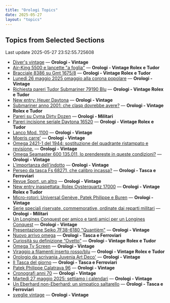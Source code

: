 ```yaml
---
title: "Orologi Topics"
date: 2025-05-27
layout: "topics"
---
```


## Topics from Selected Sections

Last update 2025-05-27 23:52:55.725608

- [Diver's vintage](https://orologi.forumfree.it/?t=71608461) — **Orologi - Vintage**
- [Air-King 5500 e lancette "a foglia"](https://orologi.forumfree.it/?t=80705240) — **Orologi - Vintage Rolex e Tudor**
- [Bracciale 8386 su Gmt 1675/8](https://orologi.forumfree.it/?t=80705478) — **Orologi - Vintage Rolex e Tudor**
- [Lunedì 26 maggio 2025 omaggio alla corona popolare](https://orologi.forumfree.it/?t=80704064) — **Orologi - Vintage**
- [Richiesta pareri Tudor Submariner 79190 Blu](https://orologi.forumfree.it/?t=80703314) — **Orologi - Vintage Rolex e Tudor**
- [New entry: Heuer Daytona](https://orologi.forumfree.it/?t=80692975) — **Orologi - Vintage**
- [Submariner anno 2001: che clasp dovrebbe avere?](https://orologi.forumfree.it/?t=80704031) — **Orologi - Vintage Rolex e Tudor**
- [Pareri su Cyma Dirty Dozen](https://orologi.forumfree.it/?t=80697368) — **Orologi - Militari**
- [Pareri incisione seriale Daytona 16520](https://orologi.forumfree.it/?t=80706071) — **Orologi - Vintage Rolex e Tudor**
- [Lanco Mod. 1100](https://orologi.forumfree.it/?t=80705395) — **Orologi - Vintage**
- [Moeris carre'](https://orologi.forumfree.it/?t=80704732) — **Orologi - Vintage**
- [Omega 2421-1 del 1944: sostituzione del quadrante ristampato e revisione.](https://orologi.forumfree.it/?t=80704171) — **Orologi - Vintage**
- [Omega Seamaster 600 135.011, lo prendereste in queste condizioni?](https://orologi.forumfree.it/?t=80704809) — **Orologi - Vintage**
- [L'importanza dell'indotto](https://orologi.forumfree.it/?t=80692246) — **Orologi - Vintage**
- [Perseo da tasca Fs 68271, che calibro incassa?](https://orologi.forumfree.it/?t=80703237) — **Orologi - Tasca e Ferroviari**
- [Revue Sport, un altro](https://orologi.forumfree.it/?t=80702095) — **Orologi - Vintage**
- [New entry inaspettata: Rolex Oysterquartz 17000](https://orologi.forumfree.it/?t=80701175) — **Orologi - Vintage Rolex e Tudor**
- [Micro-rotori: Universal Genève, Patek Philippe e Buren](https://orologi.forumfree.it/?t=80701756) — **Orologi - Vintage**
- [Serie speciali riservate, commemorative, ordinate dai reparti militari](https://orologi.forumfree.it/?t=70708713) — **Orologi - Militari**
- [Un Longines Conquest per amico e tanti amici per un Longines Conquest](https://orologi.forumfree.it/?t=80703575) — **Orologi - Vintage**
- [Presentazione Seiko 7F38-6180 "Quantièm"](https://orologi.forumfree.it/?t=80706132) — **Orologi - Vintage**
- [Nuovo arrivo omega](https://orologi.forumfree.it/?t=80700793) — **Orologi - Tasca e Ferroviari**
- [Curiosità su definizione “Ovetto”](https://orologi.forumfree.it/?t=80703072) — **Orologi - Vintage Rolex e Tudor**
- [Omega Tv Screen](https://orologi.forumfree.it/?t=79397208) — **Orologi - Vintage**
- [Viraggio a filamenti inserto rosso/blu](https://orologi.forumfree.it/?t=80703308) — **Orologi - Vintage Rolex e Tudor**
- [Orologio da scrivania Juvenia Art Deco'](https://orologi.forumfree.it/?t=80701566) — **Orologi - Vintage**
- [Il Tasca del giorno](https://orologi.forumfree.it/?t=80702163) — **Orologi - Tasca e Ferroviari**
- [Patek Philippe Calatrava 96](https://orologi.forumfree.it/?t=80705534) — **Orologi - Vintage**
- [Cronografi anni 70](https://orologi.forumfree.it/?t=78312852) — **Orologi - Vintage**
- [Martedì 27 maggio 2025: settiamo i calendari](https://orologi.forumfree.it/?t=80705289) — **Orologi - Vintage**
- [Un Eberhard non-Eberhard: un simpatico saltarello](https://orologi.forumfree.it/?t=80705753) — **Orologi - Tasca e Ferroviari**
- [sveglie vintage](https://orologi.forumfree.it/?t=80706130) — **Orologi - Vintage**
